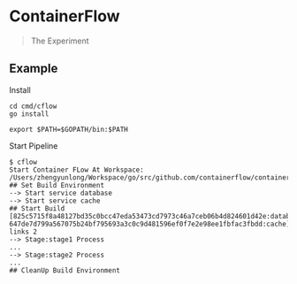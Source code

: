 ContainerFlow
==============

> The Experiment

## Example

Install

```
cd cmd/cflow
go install

export $PATH=$GOPATH/bin:$PATH
```

Start Pipeline

```
$ cflow
Start Container FLow At Workspace: /Users/zhengyunlong/Workspace/go/src/github.com/containerflow/containerflow
## Set Build Environment
--> Start service database
--> Start service cache
## Start Build
[825c5715f8a48127bd35c0bcc47eda53473cd7973c46a7ceb06b4d824601d42e:database 647de7d799a567075b24bf795693a3c0c9d481596ef0f7e2e98ee1fbfac3fbdd:cache] links 2
--> Stage:stage1 Process
...
--> Stage:stage2 Process
...
## CleanUp Build Environment
```